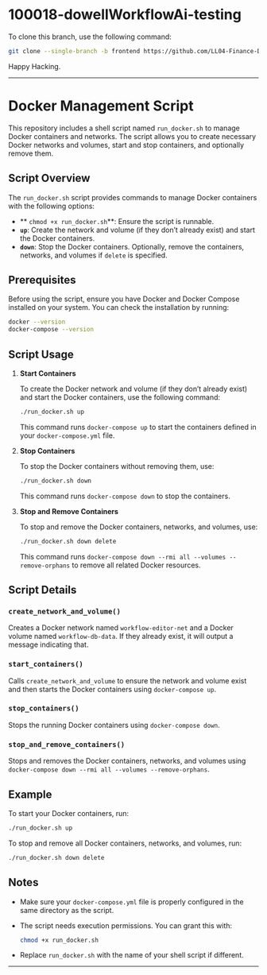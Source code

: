 # 100018-dowellWorkflowAi-testing

To clone this branch, use the following command:

```bash
git clone --single-branch -b frontend https://github.com/LL04-Finance-Dowell/100018-dowellWorkflowAi-testing.git
```
Happy Hacking.

---

# Docker Management Script

This repository includes a shell script named `run_docker.sh` to manage Docker containers and networks. The script allows you to create necessary Docker networks and volumes, start and stop containers, and optionally remove them.

## Script Overview

The `run_docker.sh` script provides commands to manage Docker containers with the following options:
- ** `chmod +x run_docker.sh`**: Ensure the script is runnable.
- **`up`**: Create the network and volume (if they don’t already exist) and start the Docker containers.
- **`down`**: Stop the Docker containers. Optionally, remove the containers, networks, and volumes if `delete` is specified.

## Prerequisites

Before using the script, ensure you have Docker and Docker Compose installed on your system. You can check the installation by running:

```bash
docker --version
docker-compose --version
```

## Script Usage

1. **Start Containers**

   To create the Docker network and volume (if they don’t already exist) and start the Docker containers, use the following command:

   ```bash
   ./run_docker.sh up
   ```

   This command runs `docker-compose up` to start the containers defined in your `docker-compose.yml` file.

2. **Stop Containers**

   To stop the Docker containers without removing them, use:

   ```bash
   ./run_docker.sh down
   ```

   This command runs `docker-compose down` to stop the containers.

3. **Stop and Remove Containers**

   To stop and remove the Docker containers, networks, and volumes, use:

   ```bash
   ./run_docker.sh down delete
   ```

   This command runs `docker-compose down --rmi all --volumes --remove-orphans` to remove all related Docker resources.

## Script Details

### `create_network_and_volume()`

Creates a Docker network named `workflow-editor-net` and a Docker volume named `workflow-db-data`. If they already exist, it will output a message indicating that.

### `start_containers()`

Calls `create_network_and_volume` to ensure the network and volume exist and then starts the Docker containers using `docker-compose up`.

### `stop_containers()`

Stops the running Docker containers using `docker-compose down`.

### `stop_and_remove_containers()`

Stops and removes the Docker containers, networks, and volumes using `docker-compose down --rmi all --volumes --remove-orphans`.

## Example

To start your Docker containers, run:

```bash
./run_docker.sh up
```

To stop and remove all Docker containers, networks, and volumes, run:

```bash
./run_docker.sh down delete
```

## Notes

- Make sure your `docker-compose.yml` file is properly configured in the same directory as the script.
- The script needs execution permissions. You can grant this with:

  ```bash
  chmod +x run_docker.sh
  ```

- Replace `run_docker.sh` with the name of your shell script if different.

---